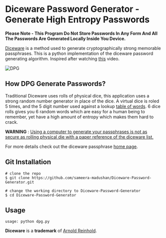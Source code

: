 # Diceware Password Generator - Generate High Entropy Passwords

**Please Note - This Program Do Not Store Passwords In Any Form And All The Passwords Are Generated Locally Inside You Device.**

[Diceware](https://theworld.com/~reinhold/diceware.html) is a method used to generate cryptographically strong memorable passphrases. This is a python implementation of the diceware password generating algorithm. Inspired after watching [this](https://youtu.be/Pe_3cFuSw1E) video.

![DPG](https://user-images.githubusercontent.com/55880211/107419797-34a05800-6b3e-11eb-9e47-455309604168.gif)

## How DPG Generate Passwords?

Traditional Diceware uses rolls of physical dice, this application uses a strong random number generator in place of the dice. A virtual dice is roled 5 times, and the 5 digit number used against a lookup [table of words](https://www.eff.org/files/2016/07/18/eff_large_wordlist.txt). 6 dice rolls gives you 6 random words which are easy for a human being to remember, yet have a high amount of entropy which makes them hard to crack.

__WARNING__ : [Using a computer to generate your passphrases is not as secure as rolling physical die with a paper reference of the diceware list.](https://theworld.com/~reinhold/dicewarefaq.html#:~:text=Generating%20truly%20random%20numbers%20using%20a,better%20way%20to%20select%20passphrase%20words.)

For more details check out the diceware passphrase [home page](https://theworld.com/~reinhold/diceware.html).

## Git Installation
```
# clone the repo
$ git clone https://github.com/sameera-madushan/Diceware-Password-Generator.git

# change the working directory to Diceware-Password-Generator
$ cd Diceware-Password-Generator
```

## Usage

```
usage: python dpg.py
```

**Diceware** is a **trademark** of [Arnold Reinhold](https://theworld.com/~reinhold/).
